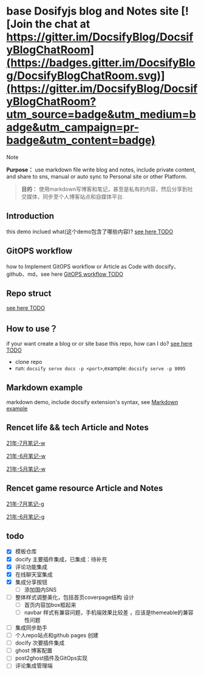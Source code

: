# base Dosifyjs blog and Notes site   [![Join the chat at https://gitter.im/DocsifyBlog/DocsifyBlogChatRoom](https://badges.gitter.im/DocsifyBlog/DocsifyBlogChatRoom.svg)](https://gitter.im/DocsifyBlog/DocsifyBlogChatRoom?utm_source=badge&utm_medium=badge&utm_campaign=pr-badge&utm_content=badge)
> [!NOTE]
> **Purpose：** use markdown file write blog and notes, include private content, and share to sns, manual or auto sync to Personal site or other Platform.

> **目的：** 使用markdown写博客和笔记，甚至是私有的内容，然后分享到社交媒体，同步至个人博客站点和自媒体平台.

## Introduction
this demo inclued what(这个demo包含了哪些内容)? [see here TODO](introduction)

## GitOPS workflow 
how to Implement GitOPS workflow or Article as Code with docsify、github、md，see here  [GitOPS workflow TODO](GitOPSworkflow)

## Repo struct
[see here TODO](introduction)

## How to use？
if your want create a blog or or site base this repo, how can I do? [see here TODO](introduction)

- clone repo
- run: `docsify serve docs -p <port>`,example: `docsify serve -p 8095`

## Markdown example
markdown demo, include docsify extension's syntax, see [Markdown example](markdown)

## Rencet life && tech Article and Notes
[21年-7月笔记-w](c/w/notes/21-7.md)

[21年-6月笔记-w](c/w/notes/21-6.md)

[21年-5月笔记-w](c/w/notes/21-5.md)

## Rencet game resource Article and Notes

[21年-7月笔记-g](c/g/notes/21-6.md)

[21年-6月笔记-g](c/g/notes/21-6.md)

## todo
- [X] 模板仓库
- [x] docify 主要插件集成，已集成：待补充
- [x] 评论功能集成
- [x] 在线聊天室集成
- [x] 集成分享按钮
  - [ ] 添加国内SNS 
- [ ] 整体样式调整美化，包括首页coverpage结构 设计
  - [ ] 首页内容加box框起来
  - [ ] navbar 样式有兼容问题，手机端效果比较差 ，应该是themeable的兼容性问题
- [ ] 集成同步助手
- [ ] 个人repo站点和github pages 创建
- [ ] docify 次要插件集成
- [ ] ghost 博客配置
- [ ] post2ghost插件及GitOps实现
- [ ] 评论集成管理端
